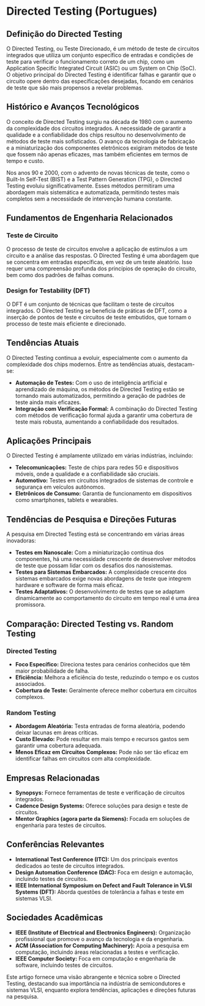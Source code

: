 # Directed Testing (Portugues)

## Definição do Directed Testing

O Directed Testing, ou Teste Direcionado, é um método de teste de circuitos integrados que utiliza um conjunto específico de entradas e condições de teste para verificar o funcionamento correto de um chip, como um Application Specific Integrated Circuit (ASIC) ou um System on Chip (SoC). O objetivo principal do Directed Testing é identificar falhas e garantir que o circuito opere dentro das especificações desejadas, focando em cenários de teste que são mais propensos a revelar problemas.

## Histórico e Avanços Tecnológicos

O conceito de Directed Testing surgiu na década de 1980 com o aumento da complexidade dos circuitos integrados. A necessidade de garantir a qualidade e a confiabilidade dos chips resultou no desenvolvimento de métodos de teste mais sofisticados. O avanço da tecnologia de fabricação e a miniaturização dos componentes eletrônicos exigiram métodos de teste que fossem não apenas eficazes, mas também eficientes em termos de tempo e custo.

Nos anos 90 e 2000, com o advento de novas técnicas de teste, como o Built-In Self-Test (BIST) e a Test Pattern Generation (TPG), o Directed Testing evoluiu significativamente. Esses métodos permitiram uma abordagem mais sistemática e automatizada, permitindo testes mais completos sem a necessidade de intervenção humana constante.

## Fundamentos de Engenharia Relacionados

### Teste de Circuito

O processo de teste de circuitos envolve a aplicação de estímulos a um circuito e a análise das respostas. O Directed Testing é uma abordagem que se concentra em entradas específicas, em vez de um teste aleatório. Isso requer uma compreensão profunda dos princípios de operação do circuito, bem como dos padrões de falhas comuns.

### Design for Testability (DFT)

O DFT é um conjunto de técnicas que facilitam o teste de circuitos integrados. O Directed Testing se beneficia de práticas de DFT, como a inserção de pontos de teste e circuitos de teste embutidos, que tornam o processo de teste mais eficiente e direcionado.

## Tendências Atuais

O Directed Testing continua a evoluir, especialmente com o aumento da complexidade dos chips modernos. Entre as tendências atuais, destacam-se:

- **Automação de Testes:** Com o uso de inteligência artificial e aprendizado de máquina, os métodos de Directed Testing estão se tornando mais automatizados, permitindo a geração de padrões de teste ainda mais eficazes.
- **Integração com Verificação Formal:** A combinação do Directed Testing com métodos de verificação formal ajuda a garantir uma cobertura de teste mais robusta, aumentando a confiabilidade dos resultados.

## Aplicações Principais

O Directed Testing é amplamente utilizado em várias indústrias, incluindo:

- **Telecomunicações:** Teste de chips para redes 5G e dispositivos móveis, onde a qualidade e a confiabilidade são cruciais.
- **Automotivo:** Testes em circuitos integrados de sistemas de controle e segurança em veículos autônomos.
- **Eletrônicos de Consumo:** Garantia de funcionamento em dispositivos como smartphones, tablets e wearables.

## Tendências de Pesquisa e Direções Futuras

A pesquisa em Directed Testing está se concentrando em várias áreas inovadoras:

- **Testes em Nanoscale:** Com a miniaturização contínua dos componentes, há uma necessidade crescente de desenvolver métodos de teste que possam lidar com os desafios dos nanosistemas.
- **Testes para Sistemas Embarcados:** A complexidade crescente dos sistemas embarcados exige novas abordagens de teste que integrem hardware e software de forma mais eficaz.
- **Testes Adaptativos:** O desenvolvimento de testes que se adaptam dinamicamente ao comportamento do circuito em tempo real é uma área promissora.

## Comparação: Directed Testing vs. Random Testing

### Directed Testing

- **Foco Específico:** Direciona testes para cenários conhecidos que têm maior probabilidade de falha.
- **Eficiência:** Melhora a eficiência do teste, reduzindo o tempo e os custos associados.
- **Cobertura de Teste:** Geralmente oferece melhor cobertura em circuitos complexos.

### Random Testing

- **Abordagem Aleatória:** Testa entradas de forma aleatória, podendo deixar lacunas em áreas críticas.
- **Custo Elevado:** Pode resultar em mais tempo e recursos gastos sem garantir uma cobertura adequada.
- **Menos Eficaz em Circuitos Complexos:** Pode não ser tão eficaz em identificar falhas em circuitos com alta complexidade.

## Empresas Relacionadas

- **Synopsys:** Fornece ferramentas de teste e verificação de circuitos integrados.
- **Cadence Design Systems:** Oferece soluções para design e teste de circuitos.
- **Mentor Graphics (agora parte da Siemens):** Focada em soluções de engenharia para testes de circuitos.

## Conferências Relevantes

- **International Test Conference (ITC):** Um dos principais eventos dedicados ao teste de circuitos integrados.
- **Design Automation Conference (DAC):** Foca em design e automação, incluindo testes de circuitos.
- **IEEE International Symposium on Defect and Fault Tolerance in VLSI Systems (DFT):** Aborda questões de tolerância a falhas e teste em sistemas VLSI.

## Sociedades Acadêmicas

- **IEEE (Institute of Electrical and Electronics Engineers):** Organização profissional que promove o avanço da tecnologia e da engenharia.
- **ACM (Association for Computing Machinery):** Apoia a pesquisa em computação, incluindo áreas relacionadas a testes e verificação.
- **IEEE Computer Society:** Foca em computação e engenharia de software, incluindo testes de circuitos.

Este artigo fornece uma visão abrangente e técnica sobre o Directed Testing, destacando sua importância na indústria de semicondutores e sistemas VLSI, enquanto explora tendências, aplicações e direções futuras na pesquisa.